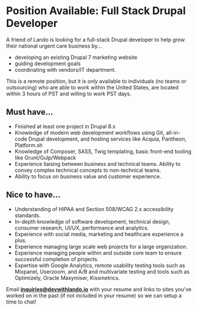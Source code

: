 Position Available: Full Stack Drupal Developer
===============================================

A friend of Lando is looking for a full-stack Drupal developer to help grow their national urgent care business by...

* developing an existing Drupal 7 marketing website
* guiding development goals
* coordinating with vendors/IT department.

This is a remote position, but it is _only_ available to individuals (no teams or outsourcing) who are able to work within the United States, are located within 3 hours of PST and willing to work PST days.

Must have...
------------

* Finished at least one project in Drupal 8.x
* Knowledge of modern web development workflows using Git, all-in-code Drupal
development, and hosting services like Acquia, Pantheon, Platform.sh
* Knowledge of Composer, SASS, Twig templating, basic front-end tooling like
Grunt/Gulp/Webpack
* Experience liaising between business and technical teams. Ability to convey complex
technical concepts to non-technical teams.
* Ability to focus on business value and customer experience.

Nice to have...
---------------

* Understanding of HIPAA and Section 508/WCAG 2.x accessibility standards.
* In-depth knowledge of software development, technical design, consumer research,
UI/UX, performance and analytics.
* Experience with social media, marketing and healthcare
experience a plus.
* Experience managing large scale web projects for a large organization.
* Experience managing people within and outside core team to ensure successful
completion of projects.
* Expertise with Google Analytics, remote usability testing tools such as Mixpanel, Userzoom, and A/B and multivariate testing and tools such as Optimizely, Oracle Maxymiser, Kissmetrics.

Email **inquiries@devwithlando.io** with your resume and links to sites you've worked on in the past (if not included in your resume) so we can setup a time to chat!
